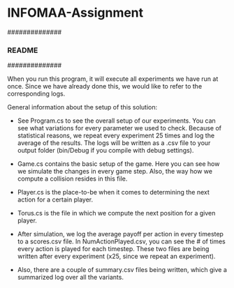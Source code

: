 # INFOMAA-Assignment

##############
### README ###
##############

When you run this program, it will execute all experiments we have run at once.
Since we have already done this, we would like to refer to the corresponding logs. 


General information about the setup of this solution:


-  See Program.cs to see the overall setup of our experiments. You can see what variations for every parameter we used to check. 
   Because of statistical reasons, we repeat every experiment 25 times and log the average of the results. The logs will be written as a .csv file to your output folder (bin/Debug if you compile with debug settings).
-  Game.cs contains the basic setup of the game. Here you can see how we simulate the changes in every game step. Also, the way how we compute a collision resides in this file.
-  Player.cs is the place-to-be when it comes to determining the next action for a certain player.
-  Torus.cs is the file in which we compute the next position for a given player.

-  After simulation, we log the average payoff per action in every timestep to a scores.csv file. 
   In NumActionPlayed.csv, you can see the # of times every action is played for each timestep.
   These two files are being written after every experiment (x25, since we repeat an experiment).
   
-  Also, there are a couple of summary.csv files being written, which give a summarized log over all the variants.
   
